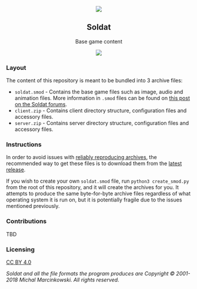 <div align="center">
  <img src="https://i.imgur.com/HrYPYjh.png" />
  <h2>Soldat</h2>
  <p>Base game content</p>
  <a href="https://discord.soldat.pl"><img src="https://img.shields.io/discord/234733999879094272.svg" /></a>
</div>

### Layout

The content of this repository is meant to be bundled into 3 archive files:

- `soldat.smod` - Contains the base game files such as image, audio and animation files. More information in `.smod` files can be found on [this post on the Soldat forums](https://forums.soldat.pl/index.php?topic=44917.0).
- `client.zip` - Contains client directory structure, configuration files and accessory files.
- `server.zip` - Contains server directory structure, configuration files and accessory files.

### Instructions

In order to avoid issues with [reliably reproducing archives](https://reproducible-builds.org/docs/archives), the recommended way to get these files is to download them from the [latest release](https://github.com/Soldat/base/releases/latest).

If you wish to create your own `soldat.smod` file, run `python3 create_smod.py` from the root of this repository, and it will create the archives for you. It attempts to produce the same byte-for-byte archive files regardless of what operating system it is run on, but it is potentially fragile due to the issues mentioned previously.

### Contributions

TBD

### Licensing

[CC BY 4.0](LICENSE.txt)

*Soldat and all the file formats the program produces are Copyright © 2001-2018 Michal Marcinkowski. All rights reserved.*
